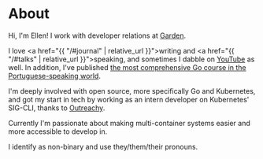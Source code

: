 # About

Hi, I'm Ellen! I work with developer relations at <a href="https://garden.io/">Garden</a>.

I love <a href="{{ "/#journal" | relative_url }}">writing</a> and <a href="{{ "/#talks" | relative_url }}">speaking</a>, and sometimes I dabble on <a href="http://deffectivego.com/">YouTube</a> as well. In addition, I've published <a href="https://greatercommons.com/learn/golang-ptbr">the most comprehensive Go course in the Portuguese-speaking world</a>.

I'm deeply involved with open source, more specifically Go and Kubernetes, and got my start in tech by working as an intern developer on Kubernetes' SIG-CLI, thanks to [Outreachy](https://www.outreachy.org/).

Currently I'm passionate about making multi-container systems easier and more accessible to develop in.

I identify as non-binary and use they/them/their pronouns.
